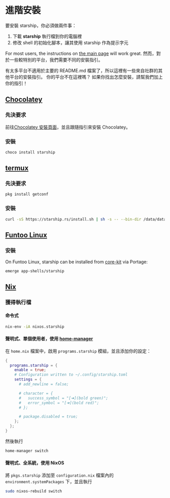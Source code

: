 # 進階安裝

要安裝 starship，你必須做兩件事：

1. 下載 **starship** 執行檔到你的電腦裡
1. 修改 shell 的初始化腳本，讓其使用 starship 作為提示字元

For most users, the instructions on [the main page](../guide/#🚀-installation) will work great. 然而，對於一些較特別的平台，我們需要不同的安裝指引。

有太多平台不適用於主要的 README.md 檔案了，所以這裡有一些來自社群的其他平台的安裝指引。 你的平台不在這裡嗎？ 如果你找出怎麼安裝，請幫我們加上你的指引！

## [Chocolatey](https://chocolatey.org)

### 先決要求

前往[Chocolatey 安裝頁面](https://chocolatey.org/install)，並且跟隨指引來安裝 Chocolatey。

### 安裝

```powershell
choco install starship
```

## [termux](https://termux.com)

### 先決要求

```sh
pkg install getconf
```

### 安裝

```sh
curl -sS https://starship.rs/install.sh | sh -s -- --bin-dir /data/data/com.termux/files/usr/bin
```

## [Funtoo Linux](https://www.funtoo.org/Welcome)

### 安裝

On Funtoo Linux, starship can be installed from [core-kit](https://github.com/funtoo/core-kit/tree/1.4-release/app-shells/starship) via Portage:

```sh
emerge app-shells/starship
```

## [Nix](https://nixos.wiki/wiki/Nix)

### 獲得執行檔

#### 命令式

```sh
nix-env -iA nixos.starship
```

#### 聲明式、單個使用者，使用 [home-manager](https://github.com/nix-community/home-manager)

在 `home.nix` 檔案中，啟用 `programs.starship` 模組，並且添加你的設定：

```nix
{
  programs.starship = {
    enable = true;
    # Configuration written to ~/.config/starship.toml
    settings = {
      # add_newline = false;

      # character = {
      #   success_symbol = "[➜](bold green)";
      #   error_symbol = "[➜](bold red)";
      # };

      # package.disabled = true;
    };
  };
}
```

然後執行

```sh
home-manager switch
```

#### 聲明式、全系統，使用 NixOS

將 `pkgs.starship` 添加至 `configuration.nix` 檔案內的 `environment.systemPackages` 下，並且執行

```sh
sudo nixos-rebuild switch
```
